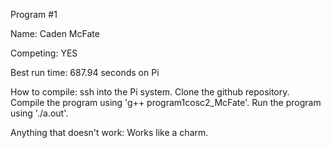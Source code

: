 Program #1

Name: Caden McFate

Competing: YES

Best run time: 687.94 seconds on Pi

How to compile: ssh into the Pi system. Clone the github repository. Compile the program using 'g++ program1cosc2_McFate'. Run the program using './a.out'.

Anything that doesn't work: Works like a charm.

